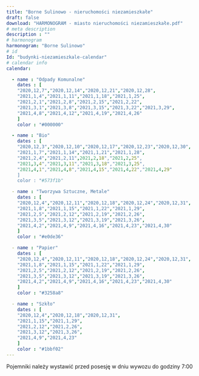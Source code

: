```yaml
---
title: "Borne Sulinowo - nieruchomości niezamieszkałe"
draft: false
download: "HARMONOGRAM - miasto nieruchomości niezamieszkałe.pdf"
# meta description
description : ""
# harmonogram
harmonogram: "Borne Sulinowo"
# id
Id: "budynki-niezamieszkale-calendar"
# calendar info
calendar:

  - name : "Odpady Komunalne"
    dates : [
    "2020,12,7","2020,12,14","2020,12,21","2020,12,28",
    "2021,1,4","2021,1,11","2021,1,18","2021,1,25",
    "2021,2,1","2021,2,8","2021,2,15","2021,2,22",
    "2021,3,1","2021,3,8","2021,3,15","2021,3,22","2021,3,29",
    "2021,4,8","2021,4,12","2021,4,19","2021,4,26"
    ]
    color : "#000000"

  - name : "Bio"
    dates : [
    "2020,12,3","2020,12,10","2020,12,17","2020,12,23","2020,12,30",
    "2021,1,7","2021,1,14","2021,1,21","2021,1,28",
    "2021,2,4","2021,2,11",2021,2,18","2021,2,25",
    "2021,3,4","2021,3,11","2021,3,18","2021,3,25",
    "2021,4,1","2021,4,8","2021,4,15","2021,4,22","2021,4,29"
    ]
    color : "#573f1b"

  - name : "Tworzywa Sztuczne, Metale"
    dates : [
    "2020,12,4","2020,12,11","2020,12,18","2020,12,24","2020,12,31",
    "2021,1,8","2021,1,15","2021,1,22","2021,1,29",
    "2021,2,5","2021,2,12","2021,2,19","2021,2,26",
    "2021,3,5","2021,3,12","2021,3,19","2021,3,26",
    "2021,4,2","2021,4,9","2021,4,16","2021,4,23","2021,4,30"
    ]
    color : "#e0de36"

  - name : "Papier"
    dates : [
    "2020,12,4","2020,12,11","2020,12,18","2020,12,24","2020,12,31",
    "2021,1,8","2021,1,15","2021,1,22","2021,1,29",
    "2021,2,5","2021,2,12","2021,2,19","2021,2,26",
    "2021,3,5","2021,3,12","2021,3,19","2021,3,26",
    "2021,4,2","2021,4,9","2021,4,16","2021,4,23","2021,4,30"
    ]
    color : "#3258a8"

  - name : "Szkło"
    dates : [
    "2020,12,4","2020,12,18","2020,12,31",
    "2021,1,15","2021,1,29",
    "2021,2,12","2021,2,26",
    "2021,3,12","2021,3,26",
    "2021,4,9","2021,4,23"
    ]
    color : "#1bbf02"
---
```


Pojemniki należy wystawić przed posesję w dniu wywozu do godziny 7:00
